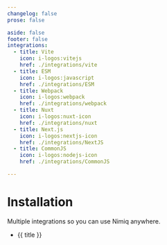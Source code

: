 ```yaml
---
changelog: false
prose: false

aside: false
footer: false
integrations:
  - title: Vite
    icon: i-logos:vitejs
    href: ./integrations/vite
  - title: ESM
    icon: i-logos:javascript
    href: ./integrations/ESM
  - title: Webpack
    icon: i-logos:webpack
    href: ./integrations/webpack
  - title: Nuxt
    icon: i-logos:nuxt-icon
    href: ./integrations/nuxt
  - title: Next.js
    icon: i-logos:nextjs-icon
    href: ./integrations/NextJS
  - title: CommonJS
    icon: i-logos:nodejs-icon
    href: ./integrations/CommonJS

---
```


# Installation

Multiple integrations so you can use Nimiq anywhere.

<ul grid="~ cols-1 md:cols-3 md:rows-[1fr_auto] gap-y-12 gap:32 md:gap-32" class="nq-raw" f-my-xl>
  <li v-for="({title, icon, href}) in $frontmatter.integrations" :key="title">
    <a :href="href" h-full flex="~ col items-center gap-16" p-24 nq-hoverable>
      <div :class="icon" text-40 />
      <p text-24 font-bold>{{ title }}</p>
    </a>
  </li>
</ul>
